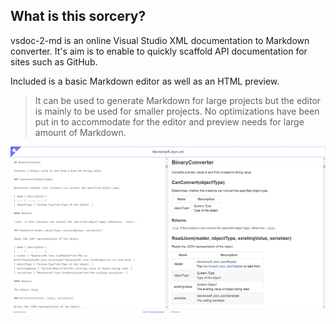 ## What is this sorcery?

vsdoc-2-md is an online Visual Studio XML documentation to Markdown converter. It's aim is to enable to quickly scaffold API documentation for sites such as GitHub.

Included is a basic Markdown editor as well as an HTML preview.

> It can be used to generate Markdown for large projects but the editor is mainly to be used for smaller projects. No optimizations have been put in to accommodate for the editor and preview needs for large amount of Markdown.

![Screenshot](screenshot.png)
